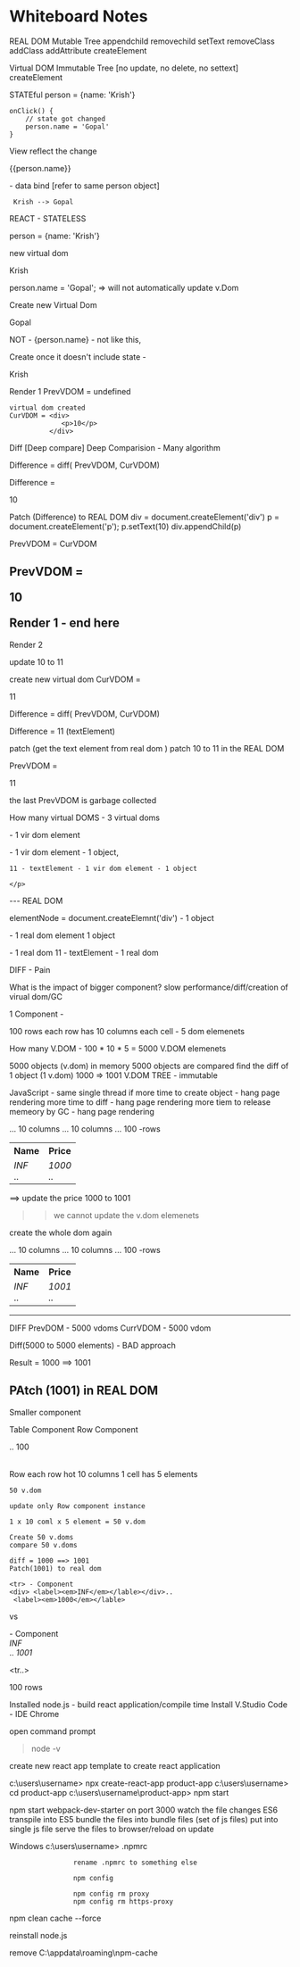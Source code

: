 # Whiteboard Notes


REAL DOM 
    Mutable Tree
        appendchild
        removechild
        setText
        removeClass
        addClass
        addAttribute
        createElement
    
Virtual DOM 
    Immutable Tree [no update, no delete, no settext]
        createElement

    
STATEful
 person = {name: 'Krish'}

    onClick() {
        // state got changed
        person.name = 'Gopal'
    }
 View    reflect the change 
    <p>{{person.name}}</p> - data bind [refer to same person object]
     
     Krish --> Gopal


REACT - STATELESS

person = {name: 'Krish'}

 new virtual dom <p>Krish</p>

person.name = 'Gopal'; => will not automatically update v.Dom

Create new Virtual Dom
    <p>Gopal</p>

NOT - {person.name} - not like this,

Create once it doesn't include state - <p>Krish</p>


Render 1
    PrevVDOM = undefined

    virtual dom created
    CurVDOM = <div>
                 <p>10</p>
              </div>

Diff [Deep compare] 
    Deep Comparision - Many algorithm

Difference = diff( PrevVDOM, CurVDOM)

Difference = <div>
                 <p>10</p>
              </div>

Patch (Difference) to REAL DOM
    div = document.createElement('div')
    p = document.createElement('p');
    p.setText(10)
    div.appendChild(p)

PrevVDOM = CurVDOM

PrevVDOM = <div>
                 <p>10</p>
           </div>
Render 1 - end here
---

Render 2

update 10 to 11

create new virtual dom
CurVDOM = <div>
                 <p>11</p>
           </div>


Difference = diff( PrevVDOM, CurVDOM)

Difference =  11 (textElement)
               
patch (get the text element from real dom )
        patch 10 to 11 in the REAL DOM

PrevVDOM = <div>
                 <p>11</p>
           </div>


the last PrevVDOM is garbage collected

How many virtual DOMS - 3 virtual doms

<div> - 1 vir dom element
    <p> -  1 vir dom element - 1 object,
    
    11 - textElement - 1 vir dom element - 1 object
    
    </p>
</div>

--- REAL DOM

 elementNode = document.createElemnt('div') - 1 object

<div> - 1 real dom element 1 object
    <p> -  1 real dom
    11 - textElement - 1 real dom
    </p>
</div>

DIFF - Pain

What is the impact of bigger component?
    slow performance/diff/creation of virual dom/GC


1 Component - 

100 rows
each row has 10 columns
each cell - 5 dom elemenets

How many V.DOM - 100 * 10 * 5 = 5000 V.DOM elemenets

5000 objects (v.dom) in memory
5000 objects are compared
find the diff of 1 object (1 v.dom) 1000 => 1001
V.DOM TREE - immutable

JavaScript - same single thread 
 if more time to create object - hang page rendering
 more time to diff - hang page rendering
 more tiem to release memeory by GC - hang page rendering

<table>
 <tr>
   <th>Name</th>
   <th>Price</th>
   ...
   10 columns
 </tr>
 <tr> 
    <td> <div> <label><em>INF</em></lable></div>..</td>  
    <td> <div> <label><em>1000</em></lable></div>..</td>
    ...
    10 columns
 </tr>
 ...<tr 99>
 <tr 100> 100 -rows
 </table>

==> update the price 1000 to 1001
>> we cannot update the v.dom elemenets

create the whole dom again


<table>
 <tr>
   <th>Name</th>
   <th>Price</th>
   ...
   10 columns
 </tr>
 <tr> 
    <td> <div> <label><em>INF</em></lable></div>..</td>  
    <td> <div> <label><em>1001</em></lable></div>..</td>
    ...
    10 columns
 </tr>
 ...<tr 99>
 <tr 100> 100 -rows
 </table>

---

DIFF 
 PrevDOM - 5000 vdoms
 CurrVDOM - 5000 vdom

 Diff(5000 to 5000 elements) - BAD approach

 Result = 1000 ==> 1001

 PAtch (1001) in REAL DOM
 ----
 Smaller component

 Table Component
 Row Component

 <Table>
   <Row> </Row>
   <Row> </Row>
   <Row> </Row>
   <Row> </Row>
   ..
   100
</Table>

Row 
    each row hot 10 columns
    1 cell has 5 elements

    50 v.dom

    update only Row component instance

    1 x 10 coml x 5 element = 50 v.dom

    Create 50 v.doms
    compare 50 v.doms

    diff = 1000 ==> 1001
    Patch(1001) to real dom

    <tr> - Component
    <div> <label><em>INF</em></lable></div>..
     <label><em>1000</em></lable>
   </tr>

   vs 

   <tr> - Component
    <div> <label><em>INF</em></lable></div>..
     <label><em>1001</em></lable>
   </tr>

   <tr..>

   100 rows


Installed node.js - build react application/compile time
Install V.Studio Code - IDE
Chrome

open command prompt

> node -v

create new react app
    template to create react application

c:\users\username> npx create-react-app product-app
c:\users\username> cd product-app
c:\users\username\product-app> npm start

npm start
        webpack-dev-starter on port 3000
    watch the file changes
        ES6 transpile into ES5
        bundle the files into bundle files
        (set of js files) put into single js file
        serve the files to browser/reload on update

Windows
    c:\users\username> 
                    .npmrc

                    rename .npmrc to something else

                    npm config 

                    npm config rm proxy
                    npm config rm https-proxy

npm clean cache --force

reinstall node.js

remove C:\appdata\roaming\npm-cache

